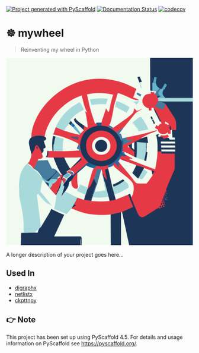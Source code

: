 <!-- These are examples of badges you might want to add to your README:
     please update the URLs accordingly

[![Built Status](https://api.cirrus-ci.com/github/<USER>/mywheel.svg?branch=main)](https://cirrus-ci.com/github/<USER>/mywheel)
[![ReadTheDocs](https://readthedocs.org/projects/mywheel/badge/?version=latest)](https://mywheel.readthedocs.io/en/stable/)
[![Coveralls](https://img.shields.io/coveralls/github/<USER>/mywheel/main.svg)](https://coveralls.io/r/<USER>/mywheel)
[![PyPI-Server](https://img.shields.io/pypi/v/mywheel.svg)](https://pypi.org/project/mywheel/)
[![Conda-Forge](https://img.shields.io/conda/vn/conda-forge/mywheel.svg)](https://anaconda.org/conda-forge/mywheel)
[![Monthly Downloads](https://pepy.tech/badge/mywheel/month)](https://pepy.tech/project/mywheel)
[![Twitter](https://img.shields.io/twitter/url/http/shields.io.svg?style=social&label=Twitter)](https://twitter.com/mywheel)
-->

[![Project generated with PyScaffold](https://img.shields.io/badge/-PyScaffold-005CA0?logo=pyscaffold)](https://pyscaffold.org/)
[![Documentation Status](https://readthedocs.org/projects/mywheel/badge/?version=latest)](https://mywheel.readthedocs.io/en/latest/?badge=latest)
[![codecov](https://codecov.io/gh/luk036/mywheel/branch/main/graph/badge.svg?token=U7PKg0lceH)](https://codecov.io/gh/luk036/mywheel)

# ☸ mywheel

> Reinventing my wheel in Python

![logo](./reinventing-my-wheel.svg)

A longer description of your project goes here...

## Used In

- [digraphx](https://luk036.github.io/digraphx)
- [netlistx](https://luk036.github.io/netlistx)
- [ckpttnpy](https://luk036.github.io/ckpttnpy)

<!-- pyscaffold-notes -->

## 👉 Note

This project has been set up using PyScaffold 4.5. For details and usage
information on PyScaffold see https://pyscaffold.org/.
